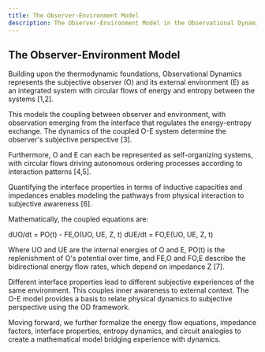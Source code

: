 ```yaml
---
title: The Observer-Environment Model
description: The Observer-Environment Model in the Observational Dynamics framework.
---
```


## The Observer-Environment Model

Building upon the thermodynamic foundations, Observational Dynamics represents the subjective observer (O) and its external environment (E) as an integrated system with circular flows of energy and entropy between the systems [1,2].

This models the coupling between observer and environment, with observation emerging from the interface that regulates the energy-entropy exchange. The dynamics of the coupled O-E system determine the observer's subjective perspective [3].

Furthermore, O and E can each be represented as self-organizing systems, with circular flows driving autonomous ordering processes according to interaction patterns [4,5].

Quantifying the interface properties in terms of inductive capacities and impedances enables modeling the pathways from physical interaction to subjective awareness [6].

Mathematically, the coupled equations are:

dUO/dt = PO(t) - FE,O(UO, UE, Z, t)
dUE/dt = FO,E(UO, UE, Z, t)

Where UO and UE are the internal energies of O and E, PO(t) is the replenishment of O's potential over time, and FE,O and FO,E describe the bidirectional energy flow rates, which depend on impedance Z [7].

Different interface properties lead to different subjective experiences of the same environment. This couples inner awareness to external context. The O-E model provides a basis to relate physical dynamics to subjective perspective using the OD framework.

Moving forward, we further formalize the energy flow equations, impedance factors, interface properties, entropy dynamics, and circuit analogies to create a mathematical model bridging experience with dynamics.
